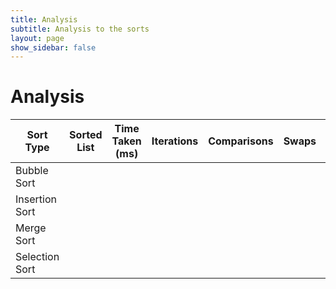 ```yaml
---
title: Analysis
subtitle: Analysis to the sorts
layout: page
show_sidebar: false
---
```


# Analysis

<table>
    <thead>
        <tr>
            <th>Sort Type</th>
            <th>Sorted List</th>
            <th>Time Taken (ms)</th>
            <th>Iterations</th>
            <th>Comparisons</th>
            <th>Swaps</th>
            <th>Input</th>
            <th>Action</th>
        </tr>
    </thead>
    <tbody>
        <tr id="bubbleRow">
            <td>Bubble Sort</td>
            <td id="bubbleList"></td>
            <td id="bubbleTime"></td>
            <td id="bubbleIterations"></td>
            <td id="bubbleComparisons"></td>
            <td id="bubbleSwaps"></td>
            <td><input type="text" id="bubbleInput" placeholder="Enter numbers separated by commas" /></td>
            <td><button onclick="sendSortRequest('bubble')">Sort</button></td>
        </tr>
        <tr id="insertionRow">
            <td>Insertion Sort</td>
            <td id="insertionList"></td>
            <td id="insertionTime"></td>
            <td id="insertionIterations"></td>
            <td id="insertionComparisons"></td>
            <td id="insertionSwaps"></td>
            <td><input type="text" id="insertionInput" placeholder="Enter numbers separated by commas" /></td>
            <td><button onclick="sendSortRequest('insertion')">Sort</button></td>
        </tr>
        <tr id="mergeRow">
            <td>Merge Sort</td>
            <td id="mergeList"></td>
            <td id="mergeTime"></td>
            <td id="mergeIterations"></td>
            <td id="mergeComparisons"></td>
            <td id="mergeSwaps"></td>
            <td><input type="text" id="mergeInput" placeholder="Enter numbers separated by commas" /></td>
            <td><button onclick="sendSortRequest('merge')">Sort</button></td>
        </tr>
        <tr id="selectionRow">
            <td>Selection Sort</td>
            <td id="selectionList"></td>
            <td id="selectionTime"></td>
            <td id="selectionIterations"></td>
            <td id="selectionComparisons"></td>
            <td id="selectionSwaps"></td>
            <td><input type="text" id="selectionInput" placeholder="Enter numbers separated by commas" /></td>
            <td><button onclick="sendSortRequest('selection')">Sort</button></td>
        </tr>
    </tbody>
</table>

<script>
    function sendSortRequest(sortType) {
        var data = document.getElementById(sortType + 'Input').value;
        var requestData = data.split(',').map(Number);

        fetch('https://ww3.stu.nighthawkcodingsociety.com/api/sorting/' + sortType, {
            method: 'POST',
            body: JSON.stringify(requestData),
            headers: {
                'Content-Type': 'application/json',
            },
        })
        .then(response => response.json())
        .then(data => {
            // Update the table with the results
            var sortedListCell = document.getElementById(sortType + 'List');
            var sortedList = data.sortedList.join(', ');

            if (sortedList.length > 50) {
                // scroll
                sortedListCell.innerHTML = '<div class="scrollable-list">' + sortedList + '</div>';
            } else {
                sortedListCell.textContent = sortedList;
            }

            document.getElementById(sortType + 'Time').textContent = data.timeTakenMs;
            document.getElementById(sortType + 'Iterations').textContent = data.iterations;
            document.getElementById(sortType + 'Comparisons').textContent = data.comparisons;
            document.getElementById(sortType + 'Swaps').textContent = data.swaps;
        })
        .catch((error) => {
            console.error('Error:', error);
        });
    }
</script>
